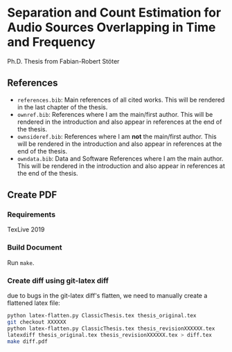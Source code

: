 # Separation and Count Estimation for Audio Sources Overlapping in Time and Frequency
Ph.D. Thesis from Fabian-Robert Stöter

## References

* `references.bib`: Main references of all cited works. This will be rendered in the last chapter of the thesis.
* `ownref.bib`: References where I am the main/first author. This will be rendered in the introduction and also appear in references at the end of the thesis.
* `ownsideref.bib`: References where I am __not__ the main/first author. This will be rendered in the introduction and also appear in references at the end of the thesis.
* `owndata.bib`: Data and Software References where I am the main author. This will be rendered in the introduction and also appear in references at the end of the thesis.

## Create PDF

### Requirements

TexLive 2019

### Build Document

Run `make`.

### Create diff using git-latex diff

due to bugs in the git-latex diff's flatten, we need to manually create a flattened latex file:

```bash
python latex-flatten.py ClassicThesis.tex thesis_original.tex
git checkout XXXXXX
python latex-flatten.py ClassicThesis.tex thesis_revisionXXXXXX.tex
latexdiff thesis_original.tex thesis_revisionXXXXXX.tex > diff.tex
make diff.pdf
```
